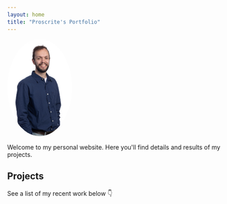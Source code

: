 ```yaml
---
layout: home
title: "Proscrite's Portfolio"
---
```


<img src="assets/profile.jpg" alt="Profile picture" style="width: 150px; border-radius: 50%;">

Welcome to my personal website. Here you'll find details and results of my projects.

## Projects

See a list of my recent work below 👇